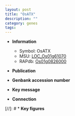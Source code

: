 ```yaml
---
layout: post
title: "OsATX"
description: ""
category: genes
tags: 
---
```


* **Information**  
    + Symbol: OsATX  
    + MSU: [LOC_Os01g61070](http://rice.uga.edu/cgi-bin/ORF_infopage.cgi?orf=LOC_Os01g61070)  
    + RAPdb: [Os01g0826000](http://rapdb.dna.affrc.go.jp/viewer/gbrowse_details/irgsp1?name=Os01g0826000)  

* **Publication**  

* **Genbank accession number**  

* **Key message**  

* **Connection**  

[//]: # * **Key figures**  


